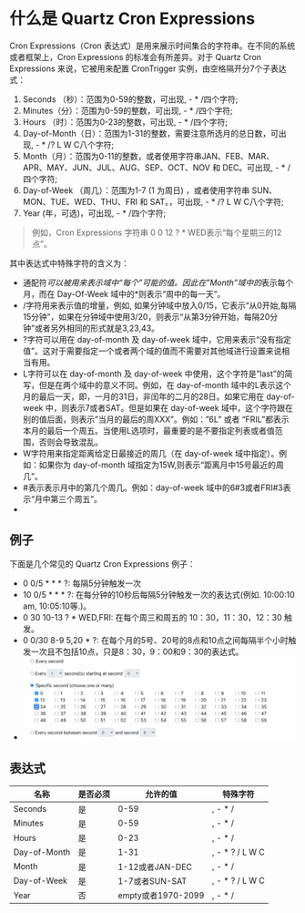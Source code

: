 # 什么是 Quartz Cron Expressions

Cron Expressions（Cron 表达式）是用来展示时间集合的字符串。在不同的系统或者框架上，Cron Expressions 的标准会有所差异。对于
Quartz Cron Expressions 来说，它被用来配置 CronTrigger 实例，由空格隔开分7个子表达式：

1. Seconds （秒）：范围为0-59的整数，可出现, - * /四个字符;
2. Minutes（分）：范围为0-59的整数，可出现, - * /四个字符;
3. Hours （时）：范围为0-23的整数，可出现, - * /四个字符;
4. Day-of-Month（日）：范围为1-31的整数，需要注意所选月的总日数，可出现, - * /? L W C八个字符;
5. Month（月）：范围为0-11的整数，或者使用字符串JAN、FEB、MAR、APR、MAY、JUN、JUL、AUG、SEP、OCT、NOV 和 DEC。可出现, - * /四个字符;
6. Day-of-Week （周几）：范围为1-7 (1 为周日) ，或者使用字符串 SUN、MON、TUE、WED、THU、FRI 和 SAT。，可出现, - * /? L W C八个字符;
7. Year (年，可选)，可出现, - * /四个字符;

> 例如，Cron Expressions 字符串 0 0 12 ? * WED表示“每个星期三的12点”。

其中表达式中特殊字符的含义为：

+ 通配符*可以被用来表示域中“每个”可能的值。因此在”Month”域中的*表示每个月，而在 Day-Of-Week 域中的*则表示“周中的每一天”。
+ /字符用来表示值的增量，例如, 如果分钟域中放入0/15，它表示“从0开始,每隔15分钟”，如果在分钟域中使用3/20，则表示“从第3分钟开始，每隔20分钟”或者另外相同的形式就是3,23,43。
+ ?字符可以用在 day-of-month 及 day-of-week 域中，它用来表示“没有指定值”。这对于需要指定一个或者两个域的值而不需要对其他域进行设置来说相当有用。
+ L字符可以在 day-of-month 及 day-of-week 中使用，这个字符是”last”的简写，但是在两个域中的意义不同。例如，在 day-of-month
  域中的L表示这个月的最后一天，即，一月的31日，非闰年的二月的28日。如果它用在 day-of-week 中，则表示7或者SAT。但是如果在
  day-of-week 域中，这个字符跟在别的值后面，则表示”当月的最后的周XXX”。例如：”6L” 或者
  “FRIL”都表示本月的最后一个周五。当使用L选项时，最重要的是不要指定列表或者值范围，否则会导致混乱。
+ W字符用来指定距离给定日最接近的周几（在 day-of-week 域中指定）。例如：如果你为 day-of-month 域指定为15W,则表示“距离月中15号最近的周几”。
+ #表示表示月中的第几个周几。例如：day-of-week 域中的6#3或者FRI#3表示“月中第三个周五”。
+

## 例子

下面是几个常见的 Quartz Cron Expressions 例子：

+ 0 0/5 * * * ?: 每隔5分钟触发一次
+ 10 0/5 * * * ?: 在每分钟的10秒后每隔5分钟触发一次的表达式(例如. 10:00:10 am, 10:05:10等.)。
+ 0 30 10-13 ? * WED,FRI: 在每个周三和周五的 10：30，11：30，12：30 触发。
+ 0 0/30 8-9 5,20 * ?: 在每个月的5号、20号的8点和10点之间每隔半个小时触发一次且不包括10点，只是8：30，9：00和9：30的表达式。
+ ![img.png](img.png)

## 表达式

| 名称           | 是否必须 | 允许的值             | 特殊字符            |
|--------------|------|------------------|-----------------|
| Seconds      | 是    | 0-59             | , - * /         |
| Minutes      | 是    | 0-59             | , - * /         |
| Hours        | 是    | 0-23             | , - * /         |
| Day-of-Month | 是    | 1-31             | , - * ? / L W C |
| Month        | 是    | 1-12或者JAN-DEC    | , - * /         |
| Day-of-Week  | 是    | 1-7或者SUN-SAT     | , - * ? / L W C |
| Year         | 否    | empty或者1970-2099 | , - * /         |